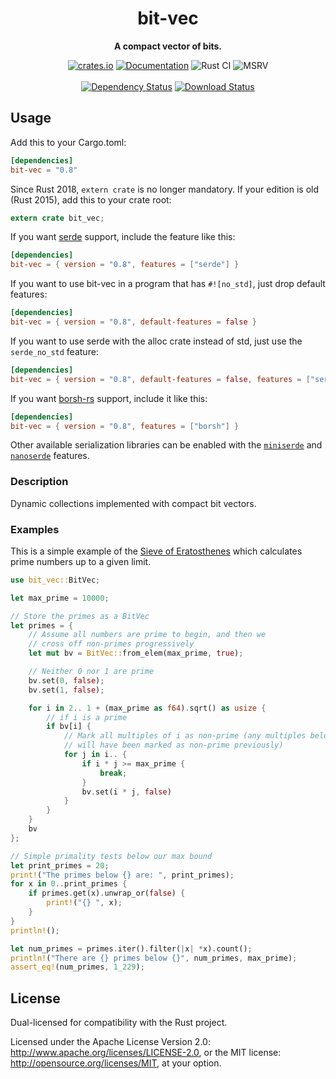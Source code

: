 <div align="center">
  <h1>bit-vec</h1>
  <p>
    <strong>A compact vector of bits.</strong>
  </p>
  <p>

[![crates.io][crates.io shield]][crates.io link]
[![Documentation][docs.rs badge]][docs.rs link]
![Rust CI][github ci badge]
![MSRV][rustc 1.60+]
<br />
<br />
[![Dependency Status][deps.rs status]][deps.rs link]
[![Download Status][shields.io download count]][crates.io link]

  </p>
</div>

[crates.io shield]: https://img.shields.io/crates/v/bit-vec?label=latest
[crates.io link]: https://crates.io/crates/bit-vec
[docs.rs badge]: https://docs.rs/bit-vec/badge.svg?version=0.8.0
[docs.rs link]: https://docs.rs/bit-vec/0.8.0/bit_vec/
[github ci badge]: https://github.com/contain-rs/bit-vec/workflows/Rust/badge.svg?branch=master
[rustc 1.60+]: https://img.shields.io/badge/rustc-1.60%2B-blue.svg
[deps.rs status]: https://deps.rs/crate/bit-vec/0.8.0/status.svg
[deps.rs link]: https://deps.rs/crate/bit-vec/0.8.0
[shields.io download count]: https://img.shields.io/crates/d/bit-vec.svg

## Usage

Add this to your Cargo.toml:

```toml
[dependencies]
bit-vec = "0.8"
```

Since Rust 2018, `extern crate` is no longer mandatory. If your edition is old (Rust 2015),
add this to your crate root:

```rust
extern crate bit_vec;
```

If you want [serde](https://github.com/serde-rs/serde) support, include the feature like this:

```toml
[dependencies]
bit-vec = { version = "0.8", features = ["serde"] }
```

If you want to use bit-vec in a program that has `#![no_std]`, just drop default features:

```toml
[dependencies]
bit-vec = { version = "0.8", default-features = false }
```

If you want to use serde with the alloc crate instead of std, just use the `serde_no_std` feature:

```toml
[dependencies]
bit-vec = { version = "0.8", default-features = false, features = ["serde", "serde_no_std"] }
```

If you want [borsh-rs](https://github.com/near/borsh-rs) support, include it like this:

```toml
[dependencies]
bit-vec = { version = "0.8", features = ["borsh"] }
```

Other available serialization libraries can be enabled with the
[`miniserde`](https://github.com/dtolnay/miniserde) and
[`nanoserde`](https://github.com/not-fl3/nanoserde) features.

<!-- cargo-rdme start -->

### Description

Dynamic collections implemented with compact bit vectors.

### Examples

This is a simple example of the [Sieve of Eratosthenes][sieve]
which calculates prime numbers up to a given limit.

[sieve]: http://en.wikipedia.org/wiki/Sieve_of_Eratosthenes

```rust
use bit_vec::BitVec;

let max_prime = 10000;

// Store the primes as a BitVec
let primes = {
    // Assume all numbers are prime to begin, and then we
    // cross off non-primes progressively
    let mut bv = BitVec::from_elem(max_prime, true);

    // Neither 0 nor 1 are prime
    bv.set(0, false);
    bv.set(1, false);

    for i in 2.. 1 + (max_prime as f64).sqrt() as usize {
        // if i is a prime
        if bv[i] {
            // Mark all multiples of i as non-prime (any multiples below i * i
            // will have been marked as non-prime previously)
            for j in i.. {
                if i * j >= max_prime {
                    break;
                }
                bv.set(i * j, false)
            }
        }
    }
    bv
};

// Simple primality tests below our max bound
let print_primes = 20;
print!("The primes below {} are: ", print_primes);
for x in 0..print_primes {
    if primes.get(x).unwrap_or(false) {
        print!("{} ", x);
    }
}
println!();

let num_primes = primes.iter().filter(|x| *x).count();
println!("There are {} primes below {}", num_primes, max_prime);
assert_eq!(num_primes, 1_229);
```

<!-- cargo-rdme end -->

## License

Dual-licensed for compatibility with the Rust project.

Licensed under the Apache License Version 2.0: http://www.apache.org/licenses/LICENSE-2.0,
or the MIT license: http://opensource.org/licenses/MIT, at your option.
